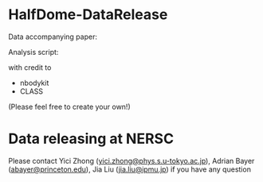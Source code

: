 # HalfDome-DataRelease

Data accompanying paper:

Analysis script: 

with credit to
- nbodykit
- CLASS

(Please feel free to create your own!)

# Data releasing at NERSC

Please contact Yici Zhong (yici.zhong@phys.s.u-tokyo.ac.jp), Adrian Bayer (abayer@princeton.edu), Jia Liu (jia.liu@ipmu.jp) if you have any question 
